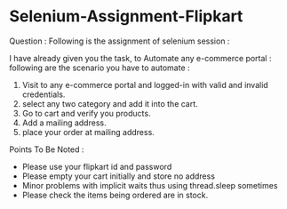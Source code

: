 # Selenium-Assignment-Flipkart



Question : 
Following is the assignment of selenium session : 

I have already given you the task, to Automate any e-commerce portal : following are the scenario you have to automate : 

1) Visit to any e-commerce portal and logged-in with valid and invalid credentials.
2) select any two category and add it into the cart.
3) Go to cart and verify you products.
4) Add a mailing address. 
5) place your order at mailing address.


Points To Be Noted :
*  Please use your flipkart id and password
*  Please empty your cart initially and store no address
*  Minor problems with implicit waits thus using thread.sleep sometimes 
* Please check the items being ordered are in stock. 
